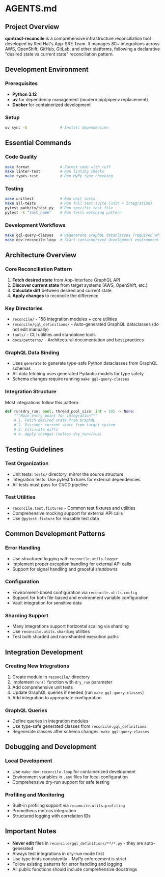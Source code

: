 # AGENTS.md

## Project Overview

**qontract-reconcile** is a comprehensive infrastructure reconciliation tool developed by Red Hat's App-SRE Team. It manages 80+ integrations across AWS, OpenShift, GitHub, GitLab, and other platforms, following a declarative "desired state vs current state" reconciliation pattern.

## Development Environment

### Prerequisites

- **Python 3.12**
- **uv** for dependency management (modern pip/pipenv replacement)
- **Docker** for containerized development

### Setup

```bash
uv sync -U               # Install dependencies
```

## Essential Commands

### Code Quality

```bash
make format              # Format code with ruff
make linter-test         # Run linting checks
make types-test          # Run MyPy type checking
```

### Testing

```bash
make unittest            # Run unit tests
make all-tests           # Run full test suite (unit + integration)
pytest path/to/test.py   # Run specific test file
pytest -k "test_name"    # Run tests matching pattern
```

### Development Workflows

```bash
make gql-query-classes   # Regenerate GraphQL dataclasses (required after schema changes)
make dev-reconcile-loop  # Start containerized development environment
```

## Architecture Overview

### Core Reconciliation Pattern

1. **Fetch desired state** from App-Interface GraphQL API
2. **Discover current state** from target systems (AWS, OpenShift, etc.)
3. **Calculate diff** between desired and current state
4. **Apply changes** to reconcile the difference

### Key Directories

- `reconcile/` - 158 integration modules + core utilities
- `reconcile/gql_definitions/` - Auto-generated GraphQL dataclasses (do not edit manually)
- `tools/` - CLI utilities and standalone tools
- `docs/patterns/` - Architectural documentation and best practices

### GraphQL Data Binding

- Uses `qenerate` to generate type-safe Python dataclasses from GraphQL schemas
- All data fetching uses generated Pydantic models for type safety
- Schema changes require running `make gql-query-classes`

### Integration Structure

Most integrations follow this pattern:

```python
def run(dry_run: bool, thread_pool_size: int = 10) -> None:
    """Main entry point for integration"""
    # 1. Fetch desired state from GraphQL
    # 2. Discover current state from target system
    # 3. Calculate diffs
    # 4. Apply changes (unless dry_run=True)
```

## Testing Guidelines

### Test Organization

- Unit tests: `tests/` directory, mirror the source structure
- Integration tests: Use pytest fixtures for external dependencies
- All tests must pass for CI/CD pipeline

### Test Utilities

- `reconcile.test.fixtures` - Common test fixtures and utilities
- Comprehensive mocking support for external API calls
- Use `@pytest.fixture` for reusable test data

## Common Development Patterns

### Error Handling

- Use structured logging with `reconcile.utils.logger`
- Implement proper exception handling for external API calls
- Support for signal handling and graceful shutdowns

### Configuration

- Environment-based configuration via `reconcile.utils.config`
- Support for both file-based and environment variable configuration
- Vault integration for sensitive data

### Sharding Support

- Many integrations support horizontal scaling via sharding
- Use `reconcile.utils.sharding` utilities
- Test both sharded and non-sharded execution paths

## Integration Development

### Creating New Integrations

1. Create module in `reconcile/` directory
2. Implement `run()` function with `dry_run` parameter
3. Add comprehensive unit tests
4. Update GraphQL queries if needed (run `make gql-query-classes`)
5. Add integration to appropriate configuration

### GraphQL Queries

- Define queries in integration modules
- Use type-safe generated classes from `reconcile.gql_definitions`
- Regenerate classes after schema changes: `make gql-query-classes`

## Debugging and Development

### Local Development

- Use `make dev-reconcile-loop` for containerized development
- Environment variables in `.env` files for local configuration
- Comprehensive dry-run support for safe testing

### Profiling and Monitoring

- Built-in profiling support via `reconcile.utils.profiling`
- Prometheus metrics integration
- Structured logging with correlation IDs

## Important Notes

- **Never edit** files in `reconcile/gql_definitions/**/*.py` - they are auto-generated
- Always test integrations in dry-run mode first
- Use type hints consistently - MyPy enforcement is strict
- Follow existing patterns for error handling and logging
- All public functions should include comprehensive docstrings
